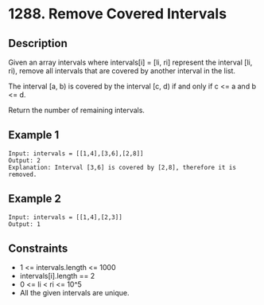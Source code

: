 # 1288. Remove Covered Intervals

## Description
Given an array intervals where intervals[i] = [li, ri] represent the interval [li, ri), remove all intervals that are covered by another interval in the list.

The interval [a, b) is covered by the interval [c, d) if and only if c <= a and b <= d.

Return the number of remaining intervals.

## Example 1
```
Input: intervals = [[1,4],[3,6],[2,8]]
Output: 2
Explanation: Interval [3,6] is covered by [2,8], therefore it is removed.
```

## Example 2
```
Input: intervals = [[1,4],[2,3]]
Output: 1
```

## Constraints
- 1 <= intervals.length <= 1000
- intervals[i].length == 2
- 0 <= li < ri <= 10^5
- All the given intervals are unique.